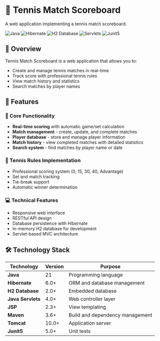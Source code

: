 # 🎾 Tennis Match Scoreboard

A web application implementing a tennis match scoreboard.

![Java](https://img.shields.io/badge/Java-21-orange?style=flat-square)
![Hibernate](https://img.shields.io/badge/Hibernate-6.0-blue?style=flat-square)
![H2 Database](https://img.shields.io/badge/H2-Database-green?style=flat-square)
![Servlets](https://img.shields.io/badge/Servlets-API-yellow?style=flat-square)
![Junit5](https://img.shields.io/badge/Junit-red?style=flat-square)

## 📖 Overview

Tennis Match Scoreboard is a web application that allows you to:
- Create and manage tennis matches in real-time
- Track score with professional tennis rules
- View match history and statistics
- Search matches by player names

## 🚀 Features

### 🎯 Core Functionality
- **Real-time scoring** with automatic game/set calculation
- **Match management** - create, update, and complete matches
- **Player database** - store and manage player information
- **Match history** - view completed matches with detailed statistics
- **Search system** - find matches by player name or date

### 🎾 Tennis Rules Implementation
- Professional scoring system (0, 15, 30, 40, Advantage)
- Set and match tracking
- Tie-break support
- Automatic winner determination

### 💻 Technical Features
- Responsive web interface
- RESTful API design
- Database persistence with Hibernate
- In-memory H2 database for development
- Servlet-based MVC architecture

## 🛠️ Technology Stack

| Technology | Version | Purpose |
|------------|---------|---------|
| **Java** | 21 | Programming language |
| **Hibernate** | 6.0+ | ORM and database management |
| **H2 Database** | 2.0+ | Embedded database |
| **Java Servlets** | 4.0+ | Web controller layer |
| **JSP** | 2.3+ | View templating |
| **Maven** | 3.6+ | Build and dependency management |
| **Tomcat** | 10.0+ | Application server |
| **Junit5** | 5.0+ | Unit tests |
